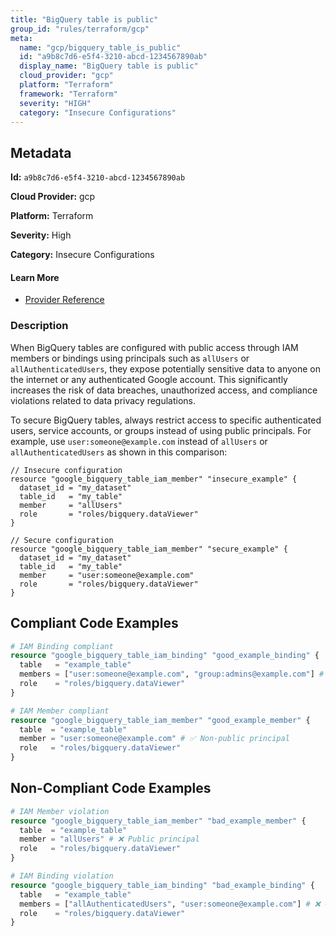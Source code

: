 ```yaml
---
title: "BigQuery table is public"
group_id: "rules/terraform/gcp"
meta:
  name: "gcp/bigquery_table_is_public"
  id: "a9b8c7d6-e5f4-3210-abcd-1234567890ab"
  display_name: "BigQuery table is public"
  cloud_provider: "gcp"
  platform: "Terraform"
  framework: "Terraform"
  severity: "HIGH"
  category: "Insecure Configurations"
---
```

## Metadata

**Id:** `a9b8c7d6-e5f4-3210-abcd-1234567890ab`

**Cloud Provider:** gcp

**Platform:** Terraform

**Severity:** High

**Category:** Insecure Configurations

#### Learn More

 - [Provider Reference](https://registry.terraform.io/providers/hashicorp/google/latest/docs/resources/bigquery_table_iam)

### Description

 When BigQuery tables are configured with public access through IAM members or bindings using principals such as `allUsers` or `allAuthenticatedUsers`, they expose potentially sensitive data to anyone on the internet or any authenticated Google account. This significantly increases the risk of data breaches, unauthorized access, and compliance violations related to data privacy regulations.

To secure BigQuery tables, always restrict access to specific authenticated users, service accounts, or groups instead of using public principals. For example, use `user:someone@example.com` instead of `allUsers` or `allAuthenticatedUsers` as shown in this comparison:

```hcl
// Insecure configuration
resource "google_bigquery_table_iam_member" "insecure_example" {
  dataset_id = "my_dataset"
  table_id   = "my_table"
  member     = "allUsers"
  role       = "roles/bigquery.dataViewer"
}

// Secure configuration
resource "google_bigquery_table_iam_member" "secure_example" {
  dataset_id = "my_dataset"
  table_id   = "my_table"
  member     = "user:someone@example.com"
  role       = "roles/bigquery.dataViewer"
}
```


## Compliant Code Examples
```terraform
# IAM Binding compliant
resource "google_bigquery_table_iam_binding" "good_example_binding" {
  table   = "example_table"
  members = ["user:someone@example.com", "group:admins@example.com"] # ✅ No public principals
  role    = "roles/bigquery.dataViewer"
}

```

```terraform
# IAM Member compliant
resource "google_bigquery_table_iam_member" "good_example_member" {
  table  = "example_table"
  member = "user:someone@example.com" # ✅ Non-public principal
  role   = "roles/bigquery.dataViewer"
}

```
## Non-Compliant Code Examples
```terraform
# IAM Member violation
resource "google_bigquery_table_iam_member" "bad_example_member" {
  table  = "example_table"
  member = "allUsers" # ❌ Public principal
  role   = "roles/bigquery.dataViewer"
}

# IAM Binding violation
resource "google_bigquery_table_iam_binding" "bad_example_binding" {
  table   = "example_table"
  members = ["allAuthenticatedUsers", "user:someone@example.com"] # ❌ Contains public principal
  role    = "roles/bigquery.dataViewer"
}

```